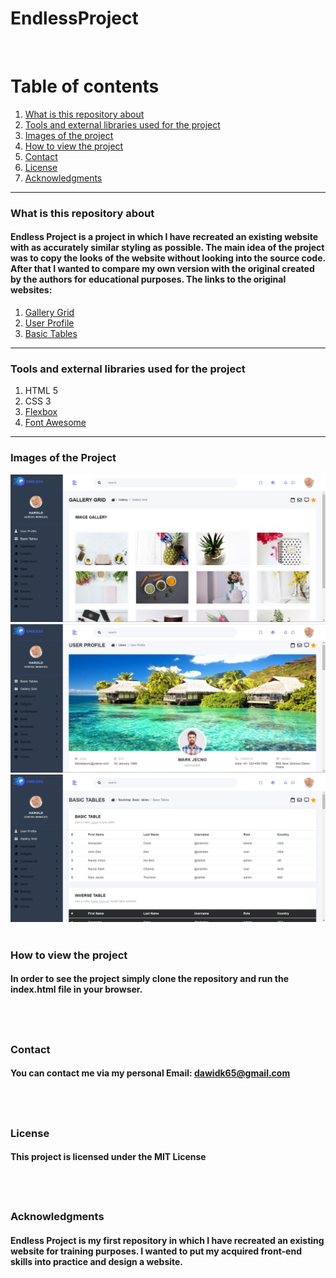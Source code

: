 # EndlessProject
&nbsp;

# Table of contents
1. [What is this repository about](#introduction)
2. [Tools and external libraries used for the project](#tools)
3. [Images of the project](#images)
4. [How to view the project](#installation)
5. [Contact](#Contact)
6. [License](#License)
7. [Acknowledgments](#Acknowledgments)
&nbsp;
---
<a name="introduction"></a>
### What is this repository about

#### Endless Project is a project in which I have recreated an existing website with as accurately similar styling as possible. The main idea of the project was to copy the looks of the website without looking into the source code. After that I wanted to compare my own version with the original created by the authors for educational purposes. The links to the original websites:
1. [Gallery Grid](http://react.pixelstrap.com/endless/gallery/imageGallery#javascript)
2. [User Profile](http://react.pixelstrap.com/endless/users/userProfile#javascript)
3. [Basic Tables](http://react.pixelstrap.com/endless/table/basic#javascript)
&nbsp;
---
<a name="tools"></a>
### Tools and external libraries used for the project
 1. HTML 5
 2. CSS 3
 3. [Flexbox](https://css-tricks.com/snippets/css/a-guide-to-flexbox/)
 4. [Font Awesome](https://fontawesome.com/)
&nbsp;
---
### Images of the Project
![](images/1.PNG)
![](images/2.PNG)
![](images/3.PNG)
&nbsp;

<a name="installation"></a>
### How to view the project

#### In order to see the project simply clone the repository and run the index.html file in your browser.
&nbsp;
---

### Contact

#### You can contact me via my personal Email: dawidk65@gmail.com
&nbsp;
---

### License

#### This project is licensed under the MIT License
&nbsp;
---

### Acknowledgments

#### Endless Project is my first repository in which I have recreated an existing website for training purposes. I wanted to put my acquired front-end skills into practice and design a website.
&nbsp;
